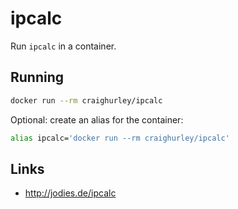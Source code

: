 # ipcalc

Run `ipcalc` in a container.

## Running

```sh
docker run --rm craighurley/ipcalc
```

Optional: create an alias for the container:

```sh
alias ipcalc='docker run --rm craighurley/ipcalc'
```

## Links

- <http://jodies.de/ipcalc>
